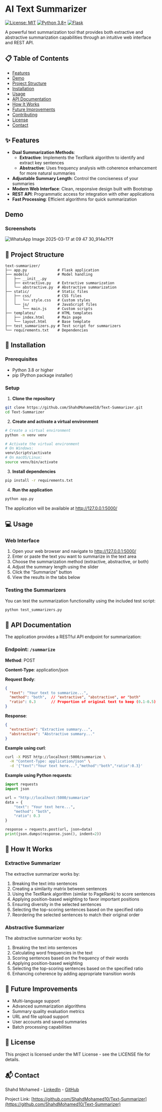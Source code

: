 # AI Text Summarizer

[![License: MIT](https://img.shields.io/badge/License-MIT-yellow.svg)](https://opensource.org/licenses/MIT)
[![Python 3.8+](https://img.shields.io/badge/python-3.8+-blue.svg)](https://www.python.org/downloads/)
[![Flask](https://img.shields.io/badge/Flask-2.0+-green.svg)](https://flask.palletsprojects.com/)

A powerful text summarization tool that provides both extractive and abstractive summarization capabilities through an intuitive web interface and REST API.

## 📋 Table of Contents

- [Features](#-features)
- [Demo](#-demo)
- [Project Structure](#-project-structure)
- [Installation](#-installation)
- [Usage](#-usage)
- [API Documentation](#-api-documentation)
- [How It Works](#-how-it-works)
- [Future Improvements](#-future-improvements)
- [Contributing](#-contributing)
- [License](#-license)
- [Contact](#-contact)

## ✨ Features

- **Dual Summarization Methods**:
  - **Extractive**: Implements the TextRank algorithm to identify and extract key sentences
  - **Abstractive**: Uses frequency analysis with coherence enhancement for more natural summaries
- **Adjustable Summary Length**: Control the conciseness of your summaries
- **Modern Web Interface**: Clean, responsive design built with Bootstrap
- **REST API**: Programmatic access for integration with other applications
- **Fast Processing**: Efficient algorithms for quick summarization

##  Demo

### Screenshots


![WhatsApp Image 2025-03-17 at 09 47 30_914e7f7f](https://github.com/user-attachments/assets/2ba4e15a-cfe3-4097-930c-6a26faf1c88f)



## 📁 Project Structure

```
text-summarizer/
├── app.py              # Flask application
├── models/             # Model handling
│   ├── __init__.py
│   ├── extractive.py   # Extractive summarization
│   └── abstractive.py  # Abstractive summarization
├── static/             # Static files
│   ├── css/            # CSS files
│   │   └── style.css   # Custom styles
│   └── js/             # JavaScript files
│       └── main.js     # Custom scripts
├── templates/          # HTML templates
│   ├── index.html      # Main page
│   └── layout.html     # Base template
├── test_summarizers.py # Test script for summarizers
└── requirements.txt    # Dependencies
```

## 🚀 Installation

### Prerequisites

- Python 3.8 or higher
- pip (Python package installer)

### Setup

1. **Clone the repository**

```bash
git clone https://github.com/ShahdMohamed10/Text-Summarizer.git
cd Text-Summarizer
```

2. **Create and activate a virtual environment**

```bash
# Create a virtual environment
python -m venv venv

# Activate the virtual environment
# On Windows:
venv\Scripts\activate
# On macOS/Linux:
source venv/bin/activate
```

3. **Install dependencies**

```bash
pip install -r requirements.txt
```

4. **Run the application**

```bash
python app.py
```

The application will be available at http://127.0.0.1:5000/

## 💻 Usage

### Web Interface

1. Open your web browser and navigate to http://127.0.0.1:5000/
2. Enter or paste the text you want to summarize in the text area
3. Choose the summarization method (extractive, abstractive, or both)
4. Adjust the summary length using the slider
5. Click the "Summarize" button
6. View the results in the tabs below

### Testing the Summarizers

You can test the summarization functionality using the included test script:

```bash
python test_summarizers.py
```

## 🔌 API Documentation

The application provides a RESTful API endpoint for summarization:

### Endpoint: `/summarize`

**Method**: POST

**Content-Type**: application/json

**Request Body**:

```json
{
  "text": "Your text to summarize...",
  "method": "both",  // "extractive", "abstractive", or "both"
  "ratio": 0.3       // Proportion of original text to keep (0.1-0.5)
}
```

**Response**:

```json
{
  "extractive": "Extractive summary...",
  "abstractive": "Abstractive summary..."
}
```

**Example using curl**:

```bash
curl -X POST http://localhost:5000/summarize \
  -H "Content-Type: application/json" \
  -d '{"text":"Your text here...","method":"both","ratio":0.3}'
```

**Example using Python requests**:

```python
import requests
import json

url = "http://localhost:5000/summarize"
data = {
    "text": "Your text here...",
    "method": "both",
    "ratio": 0.3
}

response = requests.post(url, json=data)
print(json.dumps(response.json(), indent=2))
```

## 🧠 How It Works

### Extractive Summarizer

The extractive summarizer works by:

1. Breaking the text into sentences
2. Creating a similarity matrix between sentences
3. Using the TextRank algorithm (similar to PageRank) to score sentences
4. Applying position-based weighting to favor important positions
5. Ensuring diversity in the selected sentences
6. Selecting the top-scoring sentences based on the specified ratio
7. Reordering the selected sentences to match their original order

### Abstractive Summarizer

The abstractive summarizer works by:

1. Breaking the text into sentences
2. Calculating word frequencies in the text
3. Scoring sentences based on the frequency of their words
4. Applying position-based weighting
5. Selecting the top-scoring sentences based on the specified ratio
6. Enhancing coherence by adding appropriate transition words

## 🔮 Future Improvements

- Multi-language support
- Advanced summarization algorithms
- Summary quality evaluation metrics
- URL and file upload support
- User accounts and saved summaries
- Batch processing capabilities



## 📄 License

This project is licensed under the MIT License - see the LICENSE file for details.

## 📬 Contact

Shahd Mohamed - [LinkedIn](https://www.linkedin.com/in/shahd-mohamed-123a68277/) - [GitHub](https://github.com/ShahdMohamed10)

Project Link: [https://github.com/ShahdMohamed10/Text-Summarizer](https://github.com/ShahdMohamed10/Text-Summarizer) 
